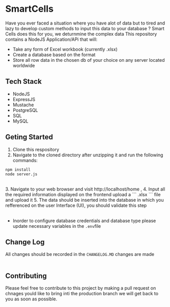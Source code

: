 # SmartCells
  Have you ever faced a situation where you have alot of data but to tired and lazy to develop custom methods to input this data to your database ? Smart Cells does this for you, we deturnmine the complex data 
This repository contains a NodeJS Application/APi that will: <br>
- Take any form of Excel workbook (currently .xlsx)
- Create a database based on the format 
- Store all row data in the chosen db of your choice on any server located worldwide

## Tech Stack
- NodeJS
- ExpressJS
- Mustache
- PostgreSQL
- SQL
- MySQL

## Geting Started
1. Clone this respository
2. Navigate to the cloned directory after unzipping it and run the following commands: <br>
```
npm install
node server.js
``` 
<br>
3. Navigate to your web browser and visit http://localhost/home , 
4. Input all the required information displayed on the frontend upload a ``` .xlsx ```  file and upload it 
5. The data should be inserted into the database in which you refferenced on the user Interface (UI), you should validate this step <br> <br>

* Inorder to configure database credentials and database type please update necessary variables in the ```.env```file

## Change Log
All changes should be recorded in the ``` CHANGELOG.MD ```  changes are made <br> <br>

## Contributing
Please feel free to contribute to this project by making a pull request on chnages yould like to bring inti the production branch we will get back to you as soon as possible.
